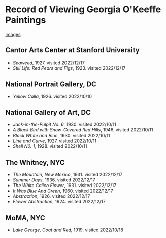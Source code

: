 # Record of Viewing Georgia O'Keeffe Paintings

[Images](https://photos.app.goo.gl/atHkaU11FBsJ3gaB6)

## Cantor Arts Center at Stanford University

* *Seaweed*, 1927. visited 2022/12/17
* *Still Life: Red Pears and Figs*, 1923. visited 2022/12/17

## National Portrait Gallery, DC
* *Yellow Calla*, 1926. visited 2022/10/10

## National Gallery of Art, DC
* *Jack-in-the-Pulpit No. 6*, 1930. visited 2022/10/11
* *A Black Bird with Snow-Covered Red Hills*, 1946. visited 2022/10/11
* *Black White and Blue*, 1930. visited 2022/10/11
* *Line and Curve*, 1927. visited 2022/10/11
* *Shell N0. 1*, 1928. visited 2022/10/11

## The Whitney, NYC
* *The Mountain, New Mexico*, 1931. visited 2022/12/17
* *Summer Days*, 1936. visited 2022/12/17
* *The White Calico Flower*, 1931. visited 2022/12/17
* *It Was Blue And Green*, 1960. visited 2022/12/17
* *Abstraction*, 1926. visited 2022/12/17
* *Flower Abstraction*, 1924. visited 2022/12/17

## MoMA, NYC
* *Lake George, Coat and Red*, 1919. visited 2022/10/18
